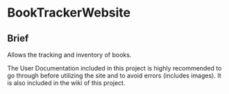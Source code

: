 # BookTrackerWebsite

## Brief
Allows the tracking and inventory of books.

The User Documentation included in this project is highly recommended to go through before utilizing the site and to avoid errors (includes images).
It is also included in the wiki of this project.

